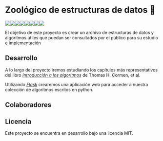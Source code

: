 # Zoológico de estructuras de datos 🚀

[![](https://sourcerer.io/fame/RamiroFuentes/futurelabmx/dszoo/images/0)](https://sourcerer.io/fame/RamiroFuentes/futurelabmx/dszoo/links/0)[![](https://sourcerer.io/fame/RamiroFuentes/futurelabmx/dszoo/images/1)](https://sourcerer.io/fame/RamiroFuentes/futurelabmx/dszoo/links/1)[![](https://sourcerer.io/fame/RamiroFuentes/futurelabmx/dszoo/images/2)](https://sourcerer.io/fame/RamiroFuentes/futurelabmx/dszoo/links/2)[![](https://sourcerer.io/fame/RamiroFuentes/futurelabmx/dszoo/images/3)](https://sourcerer.io/fame/RamiroFuentes/futurelabmx/dszoo/links/3)[![](https://sourcerer.io/fame/RamiroFuentes/futurelabmx/dszoo/images/4)](https://sourcerer.io/fame/RamiroFuentes/futurelabmx/dszoo/links/4)[![](https://sourcerer.io/fame/RamiroFuentes/futurelabmx/dszoo/images/5)](https://sourcerer.io/fame/RamiroFuentes/futurelabmx/dszoo/links/5)[![](https://sourcerer.io/fame/RamiroFuentes/futurelabmx/dszoo/images/6)](https://sourcerer.io/fame/RamiroFuentes/futurelabmx/dszoo/links/6)[![](https://sourcerer.io/fame/RamiroFuentes/futurelabmx/dszoo/images/7)](https://sourcerer.io/fame/RamiroFuentes/futurelabmx/dszoo/links/7)

El objetivo de este proyecto es crear un archivo  de estructuras de datos y algoritmos útiles que puedan ser consultados por el público para su estudio e implementación

## Desarrollo
A lo largo del proyecto iremos estudiando los capítulos más representativos del libro [_Introducción a los algoritmos_](https://es.wikipedia.org/wiki/Introducción_a_los_algoritmos) de Thomas H. Cormen, et al.

Utilizando [_Flask_](https://palletsprojects.com/p/flask/) crearemos una aplicación web para acceder a nuestra colección de algoritmos escritos en python.

## Colaboradores


## Licencia

Este proyecto se encuentra en desarrollo bajo una licencia MIT.
